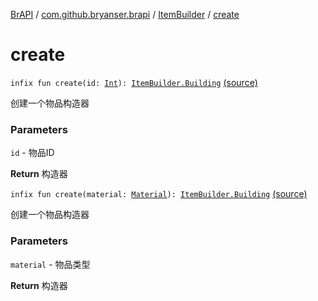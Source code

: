 [BrAPI](../../index.md) / [com.github.bryanser.brapi](../index.md) / [ItemBuilder](index.md) / [create](./create.md)

# create

`infix fun create(id: `[`Int`](https://kotlinlang.org/api/latest/jvm/stdlib/kotlin/-int/index.html)`): `[`ItemBuilder.Building`](-building/index.md) [(source)](https://github.com/BryanSer/BrAPI/blob/ver-kotlin/src/main/kotlin/com/github/bryanser/brapi/ItemBuilder.kt#L21)

创建一个物品构造器

### Parameters

`id` - 物品ID

**Return**
构造器

`infix fun create(material: `[`Material`](https://hub.spigotmc.org/javadocs/spigot/org/bukkit/Material.html)`): `[`ItemBuilder.Building`](-building/index.md) [(source)](https://github.com/BryanSer/BrAPI/blob/ver-kotlin/src/main/kotlin/com/github/bryanser/brapi/ItemBuilder.kt#L29)

创建一个物品构造器

### Parameters

`material` - 物品类型

**Return**
构造器

